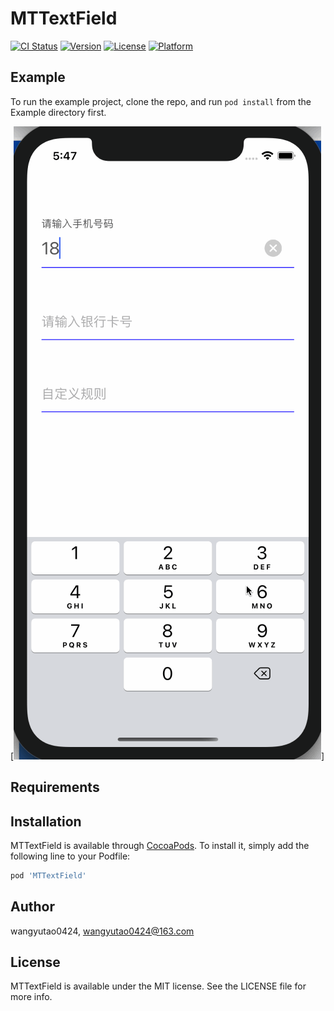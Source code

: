 # MTTextField

[![CI Status](https://img.shields.io/travis/wangyutao0424/MTTextField.svg?style=flat)](https://travis-ci.org/wangyutao0424/MTTextField)
[![Version](https://img.shields.io/cocoapods/v/MTTextField.svg?style=flat)](https://cocoapods.org/pods/MTTextField)
[![License](https://img.shields.io/cocoapods/l/MTTextField.svg?style=flat)](https://cocoapods.org/pods/MTTextField)
[![Platform](https://img.shields.io/cocoapods/p/MTTextField.svg?style=flat)](https://cocoapods.org/pods/MTTextField)

## Example

To run the example project, clone the repo, and run `pod install` from the Example directory first.

[![demo](https://github.com/wangyutao0424/MTTextField/blob/master/demo.gif)]


## Requirements

## Installation

MTTextField is available through [CocoaPods](https://cocoapods.org). To install
it, simply add the following line to your Podfile:

```ruby
pod 'MTTextField'
```

## Author

wangyutao0424, wangyutao0424@163.com

## License

MTTextField is available under the MIT license. See the LICENSE file for more info.
